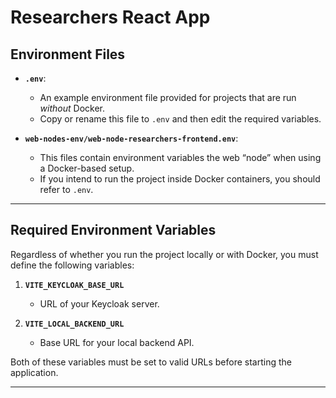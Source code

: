 # Researchers React App
## Environment Files

- **`.env`**:  
  - An example environment file provided for projects that are run _without_ Docker.  
  - Copy or rename this file to `.env` and then edit the required variables.

- **`web-nodes-env/web-node-researchers-frontend.env`**:  
  - This files contain environment variables the web “node” when using a Docker-based setup.  
  - If you intend to run the project inside Docker containers, you should refer to `.env`.

---

## Required Environment Variables

Regardless of whether you run the project locally or with Docker, you must define the following variables:

1. **`VITE_KEYCLOAK_BASE_URL`**  
   - URL of your Keycloak server.

2. **`VITE_LOCAL_BACKEND_URL`**  
   - Base URL for your local backend API.

Both of these variables must be set to valid URLs before starting the application.

---
